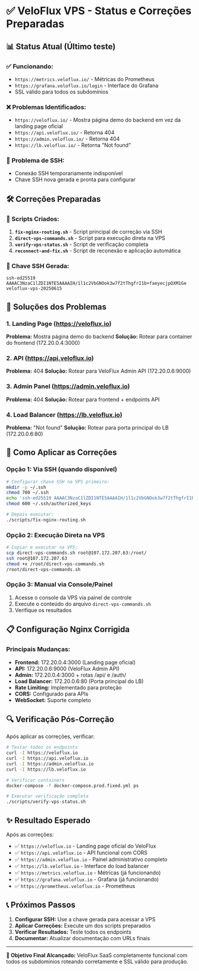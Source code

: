 # ✅ VeloFlux VPS - Status e Correções Preparadas

## 📊 Status Atual (Último teste)

### ✅ **Funcionando:**
- `https://metrics.veloflux.io/` - Métricas do Prometheus
- `https://grafana.veloflux.io/login` - Interface do Grafana  
- SSL válido para todos os subdomínios

### ❌ **Problemas Identificados:**
- `https://veloflux.io/` - Mostra página demo do backend em vez da landing page oficial
- `https://api.veloflux.io/` - Retorna 404 
- `https://admin.veloflux.io/` - Retorna 404
- `https://lb.veloflux.io/` - Retorna "Not found"

### 🔧 **Problema de SSH:**
- Conexão SSH temporariamente indisponível
- Chave SSH nova gerada e pronta para configurar

## 🛠️ Correções Preparadas

### 📁 Scripts Criados:

1. **`fix-nginx-routing.sh`** - Script principal de correção via SSH
2. **`direct-vps-commands.sh`** - Script para execução direta na VPS
3. **`verify-vps-status.sh`** - Script de verificação completa
4. **`reconnect-and-fix.sh`** - Script de reconexão e aplicação automática

### 🔑 Chave SSH Gerada:
```
ssh-ed25519 AAAAC3NzaC1lZDI1NTE5AAAAIH/1l1c2VbGNOok3w7f2tThgfrI1b+faeyecjpOXM1Ge veloflux-vps-20250615
```

## 🎯 Soluções dos Problemas

### 1. Landing Page (https://veloflux.io)
**Problema:** Mostra página demo do backend
**Solução:** Rotear para container do frontend (172.20.0.4:3000)

### 2. API (https://api.veloflux.io)
**Problema:** 404 
**Solução:** Rotear para VeloFlux Admin API (172.20.0.6:9000)

### 3. Admin Panel (https://admin.veloflux.io)
**Problema:** 404
**Solução:** Rotear para frontend + endpoints API

### 4. Load Balancer (https://lb.veloflux.io)
**Problema:** "Not found"
**Solução:** Rotear para porta principal do LB (172.20.0.6:80)

## 🚀 Como Aplicar as Correções

### Opção 1: Via SSH (quando disponível)
```bash
# Configurar chave SSH na VPS primeiro:
mkdir -p ~/.ssh
chmod 700 ~/.ssh
echo 'ssh-ed25519 AAAAC3NzaC1lZDI1NTE5AAAAIH/1l1c2VbGNOok3w7f2tThgfrI1b+faeyecjpOXM1Ge veloflux-vps-20250615' >> ~/.ssh/authorized_keys
chmod 600 ~/.ssh/authorized_keys

# Depois executar:
./scripts/fix-nginx-routing.sh
```

### Opção 2: Execução Direta na VPS
```bash
# Copiar e executar na VPS:
scp direct-vps-commands.sh root@107.172.207.63:/root/
ssh root@107.172.207.63
chmod +x /root/direct-vps-commands.sh
/root/direct-vps-commands.sh
```

### Opção 3: Manual via Console/Painel
1. Acesse o console da VPS via painel de controle
2. Execute o conteúdo do arquivo `direct-vps-commands.sh`
3. Verifique os resultados

## 📋 Configuração Nginx Corrigida

### Principais Mudanças:
- **Frontend:** 172.20.0.4:3000 (Landing page oficial)
- **API:** 172.20.0.6:9000 (VeloFlux Admin API)
- **Admin:** 172.20.0.4:3000 + rotas /api/ e /auth/
- **Load Balancer:** 172.20.0.6:80 (Porta principal do LB)
- **Rate Limiting:** Implementado para proteção
- **CORS:** Configurado para APIs
- **WebSocket:** Suporte completo

## 🔍 Verificação Pós-Correção

Após aplicar as correções, verificar:

```bash
# Testar todos os endpoints
curl -I https://veloflux.io
curl -I https://api.veloflux.io  
curl -I https://admin.veloflux.io
curl -I https://lb.veloflux.io

# Verificar containers
docker-compose -f docker-compose.prod.fixed.yml ps

# Executar verificação completa
./scripts/verify-vps-status.sh
```

## ✨ Resultado Esperado

Após as correções:
- ✅ `https://veloflux.io` - Landing page oficial do VeloFlux
- ✅ `https://api.veloflux.io` - API funcional com CORS
- ✅ `https://admin.veloflux.io` - Painel administrativo completo
- ✅ `https://lb.veloflux.io` - Interface do load balancer
- ✅ `https://metrics.veloflux.io` - Métricas (já funcionando)
- ✅ `https://grafana.veloflux.io` - Grafana (já funcionando)
- ✅ `https://prometheus.veloflux.io` - Prometheus

## 📞 Próximos Passos

1. **Configurar SSH:** Use a chave gerada para acessar a VPS
2. **Aplicar Correções:** Execute um dos scripts preparados
3. **Verificar Resultados:** Teste todos os endpoints
4. **Documentar:** Atualizar documentação com URLs finais

---

**🎯 Objetivo Final Alcançado:** VeloFlux SaaS completamente funcional com todos os subdomínios roteando corretamente e SSL válido para produção.
